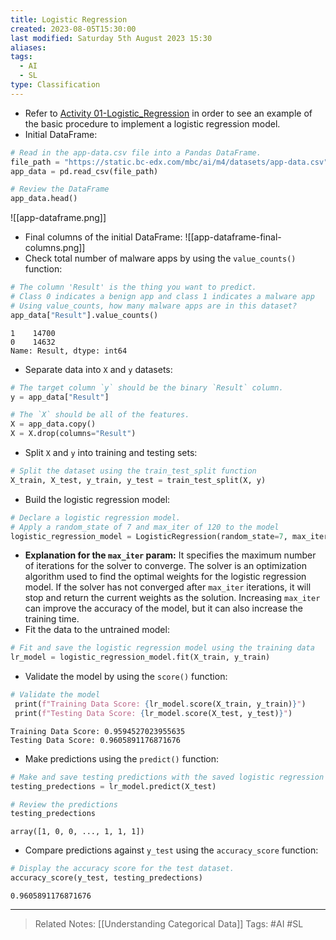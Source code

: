 ```yaml
---
title: Logistic Regression
created: 2023-08-05T15:30:00
last modified: Saturday 5th August 2023 15:30
aliases: 
tags:
  - AI
  - SL
type: Classification
---
```

- Refer to [Activity 01-Logistic_Regression](file:///C:/Users/JORMIL/Work/AI_MicroBootCamp/mbc-ai/04-Classification/activities/01-Logistic_Regression) in order to see an example of the basic procedure to implement a logistic regression model.
- Initial DataFrame:
```python
# Read in the app-data.csv file into a Pandas DataFrame.
file_path = "https://static.bc-edx.com/mbc/ai/m4/datasets/app-data.csv"
app_data = pd.read_csv(file_path)

# Review the DataFrame
app_data.head()
```
![[app-dataframe.png]]
- Final columns of the initial DataFrame:
![[app-dataframe-final-columns.png]]
- Check total number of malware apps by using the `value_counts()` function:
```python
# The column 'Result' is the thing you want to predict.
# Class 0 indicates a benign app and class 1 indicates a malware app
# Using value_counts, how many malware apps are in this dataset?
app_data["Result"].value_counts()
```
```text
1    14700
0    14632
Name: Result, dtype: int64
```
- Separate data into `X` and `y` datasets:
```python
# The target column `y` should be the binary `Result` column.
y = app_data["Result"]

# The `X` should be all of the features.
X = app_data.copy()
X = X.drop(columns="Result")
```
- Split `X` and `y` into training and testing sets:
```python
# Split the dataset using the train_test_split function
X_train, X_test, y_train, y_test = train_test_split(X, y)
```
- Build the logistic regression model:
```python
# Declare a logistic regression model.
# Apply a random_state of 7 and max_iter of 120 to the model
logistic_regression_model = LogisticRegression(random_state=7, max_iter=120)
```
- **Explanation for the `max_iter` param:** It specifies the maximum number of iterations for the solver to converge. The solver is an optimization algorithm used to find the optimal weights for the logistic regression model. If the solver has not converged after `max_iter` iterations, it will stop and return the current weights as the solution. Increasing `max_iter` can improve the accuracy of the model, but it can also increase the training time.
- Fit the data to the untrained model:
```python
# Fit and save the logistic regression model using the training data
lr_model = logistic_regression_model.fit(X_train, y_train)
```
- Validate the model by using the `score()` function:
```python
# Validate the model
 print(f"Training Data Score: {lr_model.score(X_train, y_train)}")
 print(f"Testing Data Score: {lr_model.score(X_test, y_test)}")
```
```text
Training Data Score: 0.9594527023955635
Testing Data Score: 0.9605891176871676
```
- Make predictions using the `predict()` function:
```python
# Make and save testing predictions with the saved logistic regression model using the test data
testing_predections = lr_model.predict(X_test)

# Review the predictions
testing_predections
```
```text
array([1, 0, 0, ..., 1, 1, 1])
```
- Compare predictions against `y_test` using the `accuracy_score` function:
```python
# Display the accuracy score for the test dataset.
accuracy_score(y_test, testing_predections)
```
```text
0.9605891176871676
```
---
>Related Notes: [[Understanding Categorical Data]]
>Tags: #AI #SL 
